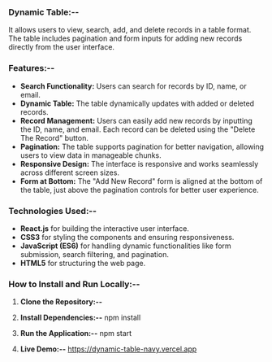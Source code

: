 ### Dynamic Table:--

It allows users to view, search, add, and delete records in a table format. The table includes pagination and form inputs for adding new records directly from the user interface.

### Features:--
- **Search Functionality:** Users can search for records by ID, name, or email.
- **Dynamic Table:** The table dynamically updates with added or deleted records.
- **Record Management:** Users can easily add new records by inputting the ID, name, and email. Each record can be deleted using the "Delete The Record" button.
- **Pagination:** The table supports pagination for better navigation, allowing users to view data in manageable chunks.
- **Responsive Design:** The interface is responsive and works seamlessly across different screen sizes.
- **Form at Bottom:** The "Add New Record" form is aligned at the bottom of the table, just above the pagination controls for better user experience.

### Technologies Used:--
- **React.js** for building the interactive user interface.
- **CSS3** for styling the components and ensuring responsiveness.
- **JavaScript (ES6)** for handling dynamic functionalities like form submission, search filtering, and pagination.
- **HTML5** for structuring the web page.

### How to Install and Run Locally:--
1. **Clone the Repository:--**
   

2. **Install Dependencies:--**
     npm install

3. **Run the Application:--**
      npm start

4. **Live Demo:--**
      https://dynamic-table-navy.vercel.app
